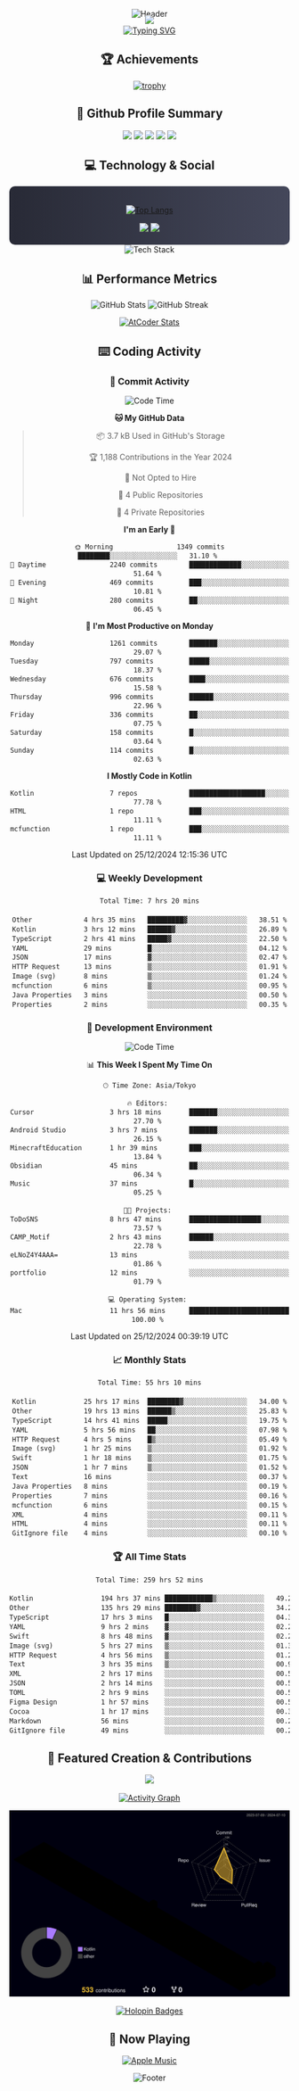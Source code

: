 <div align="center">
  
![Header](https://capsule-render.vercel.app/api?type=waving&color=gradient&customColorList=12&height=300&section=header&text=Welcome%20to%20Batapii's%20Universe&fontSize=50&animation=fadeIn&fontAlignY=40&desc=Android%20Developer%20|%20Kotlin%20LOVE%20)

<div style="margin-top: -20px;">
  <img src="https://readme-typing-svg.herokuapp.com/?lines=Crafting+Android+Experiences;Building+Tomorrow's+Apps+Today;Always+Learning,+Always+Growing&font=Fira%20Code&center=true&width=440&height=45&color=f75c7e&vCenter=true&size=22&pause=1000">
</div>

<a href="https://git.io/typing-svg">
  <img src="https://readme-typing-svg.demolab.com?font=Fira+Code&weight=600&size=28&duration=4000&pause=1000&center=true&vCenter=true&width=800&lines=Hey+there!+I'm+Batapii+%F0%9F%91%8B;Android+Developer+from+Japan+%F0%9F%87%AF%F0%9F%87%B5" alt="Typing SVG" />
</a>

## 🏆 Achievements

[![trophy](https://github-profile-trophy.vercel.app/?username=batapii&theme=onestar&no-frame=true&no-bg=true&column=8&rank=SECRET,SSS,SS,S,AAA,AA,A,B,C,?&margin-w=10&margin-h=10)](https://github.com/ryo-ma/github-profile-trophy)

## 🎯 Github Profile Summary

<div align="center">
  <img src="http://github-profile-summary-cards.vercel.app/api/cards/profile-details?username=batapii&theme=radical" />
  <img src="http://github-profile-summary-cards.vercel.app/api/cards/repos-per-language?username=batapii&theme=radical" />
  <img src="http://github-profile-summary-cards.vercel.app/api/cards/most-commit-language?username=batapii&theme=radical" />
  <img src="http://github-profile-summary-cards.vercel.app/api/cards/stats?username=batapii&theme=radical" />
  <img src="http://github-profile-summary-cards.vercel.app/api/cards/productive-time?username=batapii&theme=radical" />
</div>

## 💻 Technology & Social

<div align="center" style="background: linear-gradient(to right, #282A36, #44475A); padding: 20px; border-radius: 10px;">

[![Top Langs](https://github-readme-stats.vercel.app/api/top-langs/?username=batapii
)](https://github.com/anuraghazra/github-readme-stats)

<div style="margin-top: 15px">
<a href="https://github.com/batapii"><img src="https://img.shields.io/github/followers/batapii?style=for-the-badge&logo=github&label=Follow&color=ff6e96&labelColor=282A36"/></a>
<a href="https://twitter.com/batapii3939"><img src="https://img.shields.io/twitter/follow/batapii?style=for-the-badge&logo=twitter&color=1DA1F2&labelColor=282A36&label= Twitter"/></a>
</div>

</div>

<div align="center">
<img src="https://github-readme-tech-stack.vercel.app/api/cards?title=Tech+Stack&align=center&titleAlign=center&fontSize=20&lineHeight=10&lineCount=4&theme=github_dark&width=800&bg=%230D1117&badge=%23161B22&border=%2321262D&titleColor=%2358A6FF&line1=kotlin%2Ckotlin%2C0095D5%3Bandroid%2Candroid%2C00ff00%3Bjetpackcompose%2Cjetpack%2C4285F4%3B&line2=swift%2Cswift%2CFA7343%3Bfirebase%2Cfirebase%2CFFCA28%3Bgithub%2Cgithub%2C181717%3B&line3=typescript%2Ctypescript%2C3178C6%3Bgraphql%2Cgraphql%2CE10098%3Bsupabase%2Csupabase%2C3FCF8E%3B&line4=gradle%2Cgradle%2C02303A%3Bgitkraken%2Cgitkraken%2C179287%3Bpostman%2Cpostman%2CFF6C37%3B" alt="Tech Stack" />
</div>



## 📊 Performance Metrics

<div align="center">

![GitHub Stats](https://github-readme-stats.vercel.app/api?username=batapii&show_icons=true&theme=radical&hide_border=true&bg_color=0D1117)
![GitHub Streak](https://github-readme-streak-stats.herokuapp.com/?user=batapii&theme=radical&hide_border=true&background=0D1117)

[![AtCoder Stats](https://atcoder-readme-stats.vercel.app/stats/batapii3939?theme=dark&show_history=5&width=495)](https://github.com/iwbc-mzk/atcoder-readme-stats)

</div>

## ⌨️ Coding Activity

### 🌟 Commit Activity
<!--START_SECTION:commit-stats-->
![Code Time](http://img.shields.io/badge/Code%20Time-396%20hrs%2045%20mins-blue)

**🐱 My GitHub Data** 

> 📦 3.7 kB Used in GitHub's Storage 
 > 
> 🏆 1,188 Contributions in the Year 2024
 > 
> 🚫 Not Opted to Hire
 > 
> 📜 4 Public Repositories 
 > 
> 🔑 4 Private Repositories 
 > 
**I'm an Early 🐤** 

```text
🌞 Morning                1349 commits        ████████░░░░░░░░░░░░░░░░░   31.10 % 
🌆 Daytime                2240 commits        █████████████░░░░░░░░░░░░   51.64 % 
🌃 Evening                469 commits         ███░░░░░░░░░░░░░░░░░░░░░░   10.81 % 
🌙 Night                  280 commits         ██░░░░░░░░░░░░░░░░░░░░░░░   06.45 % 
```
📅 **I'm Most Productive on Monday** 

```text
Monday                   1261 commits        ███████░░░░░░░░░░░░░░░░░░   29.07 % 
Tuesday                  797 commits         █████░░░░░░░░░░░░░░░░░░░░   18.37 % 
Wednesday                676 commits         ████░░░░░░░░░░░░░░░░░░░░░   15.58 % 
Thursday                 996 commits         ██████░░░░░░░░░░░░░░░░░░░   22.96 % 
Friday                   336 commits         ██░░░░░░░░░░░░░░░░░░░░░░░   07.75 % 
Saturday                 158 commits         █░░░░░░░░░░░░░░░░░░░░░░░░   03.64 % 
Sunday                   114 commits         █░░░░░░░░░░░░░░░░░░░░░░░░   02.63 % 
```


**I Mostly Code in Kotlin** 

```text
Kotlin                   7 repos             ███████████████████░░░░░░   77.78 % 
HTML                     1 repo              ███░░░░░░░░░░░░░░░░░░░░░░   11.11 % 
mcfunction               1 repo              ███░░░░░░░░░░░░░░░░░░░░░░   11.11 % 
```




 Last Updated on 25/12/2024 12:15:36 UTC
<!--END_SECTION:commit-stats-->

### 💻 Weekly Development
<!--START_SECTION:wakatime-->

```txt
Total Time: 7 hrs 20 mins

Other             4 hrs 35 mins   █████████▓░░░░░░░░░░░░░░░   38.51 %
Kotlin            3 hrs 12 mins   ██████▓░░░░░░░░░░░░░░░░░░   26.89 %
TypeScript        2 hrs 41 mins   █████▓░░░░░░░░░░░░░░░░░░░   22.50 %
YAML              29 mins         █░░░░░░░░░░░░░░░░░░░░░░░░   04.12 %
JSON              17 mins         ▓░░░░░░░░░░░░░░░░░░░░░░░░   02.47 %
HTTP Request      13 mins         ▒░░░░░░░░░░░░░░░░░░░░░░░░   01.91 %
Image (svg)       8 mins          ▒░░░░░░░░░░░░░░░░░░░░░░░░   01.24 %
mcfunction        6 mins          ▒░░░░░░░░░░░░░░░░░░░░░░░░   00.95 %
Java Properties   3 mins          ░░░░░░░░░░░░░░░░░░░░░░░░░   00.50 %
Properties        2 mins          ░░░░░░░░░░░░░░░░░░░░░░░░░   00.35 %
```

<!--END_SECTION:wakatime-->

### 🔨 Development Environment
<!--START_SECTION:dev-stats-->
![Code Time](http://img.shields.io/badge/Code%20Time-395%20hrs%2022%20mins-blue)

📊 **This Week I Spent My Time On** 

```text
🕑︎ Time Zone: Asia/Tokyo

🔥 Editors: 
Cursor                   3 hrs 18 mins       ███████░░░░░░░░░░░░░░░░░░   27.70 % 
Android Studio           3 hrs 7 mins        ███████░░░░░░░░░░░░░░░░░░   26.15 % 
MinecraftEducation       1 hr 39 mins        ███░░░░░░░░░░░░░░░░░░░░░░   13.84 % 
Obsidian                 45 mins             ██░░░░░░░░░░░░░░░░░░░░░░░   06.34 % 
Music                    37 mins             █░░░░░░░░░░░░░░░░░░░░░░░░   05.25 % 

🐱‍💻 Projects: 
ToDoSNS                  8 hrs 47 mins       ██████████████████░░░░░░░   73.57 % 
CAMP_Motif               2 hrs 43 mins       ██████░░░░░░░░░░░░░░░░░░░   22.78 % 
eLNoZ4Y4AAA=             13 mins             ░░░░░░░░░░░░░░░░░░░░░░░░░   01.86 % 
portfolio                12 mins             ░░░░░░░░░░░░░░░░░░░░░░░░░   01.79 % 

💻 Operating System: 
Mac                      11 hrs 56 mins      █████████████████████████   100.00 % 
```


 Last Updated on 25/12/2024 00:39:19 UTC
<!--END_SECTION:dev-stats-->

### 📈 Monthly Stats
<!--START_SECTION:wakamonth-->

```txt
Total Time: 55 hrs 10 mins

Kotlin            25 hrs 17 mins  ████████▓░░░░░░░░░░░░░░░░   34.00 %
Other             19 hrs 13 mins  ██████▒░░░░░░░░░░░░░░░░░░   25.83 %
TypeScript        14 hrs 41 mins  █████░░░░░░░░░░░░░░░░░░░░   19.75 %
YAML              5 hrs 56 mins   ██░░░░░░░░░░░░░░░░░░░░░░░   07.98 %
HTTP Request      4 hrs 5 mins    █▒░░░░░░░░░░░░░░░░░░░░░░░   05.49 %
Image (svg)       1 hr 25 mins    ▒░░░░░░░░░░░░░░░░░░░░░░░░   01.92 %
Swift             1 hr 18 mins    ▒░░░░░░░░░░░░░░░░░░░░░░░░   01.75 %
JSON              1 hr 7 mins     ▒░░░░░░░░░░░░░░░░░░░░░░░░   01.52 %
Text              16 mins         ░░░░░░░░░░░░░░░░░░░░░░░░░   00.37 %
Java Properties   8 mins          ░░░░░░░░░░░░░░░░░░░░░░░░░   00.19 %
Properties        7 mins          ░░░░░░░░░░░░░░░░░░░░░░░░░   00.16 %
mcfunction        6 mins          ░░░░░░░░░░░░░░░░░░░░░░░░░   00.15 %
XML               4 mins          ░░░░░░░░░░░░░░░░░░░░░░░░░   00.11 %
HTML              4 mins          ░░░░░░░░░░░░░░░░░░░░░░░░░   00.11 %
GitIgnore file    4 mins          ░░░░░░░░░░░░░░░░░░░░░░░░░   00.10 %
```

<!--END_SECTION:wakamonth-->

### 🏆 All Time Stats
<!--START_SECTION:wakaalltime-->

```txt
Total Time: 259 hrs 52 mins

Kotlin                 194 hrs 37 mins ████████████▒░░░░░░░░░░░░   49.23 %
Other                  135 hrs 29 mins ████████▓░░░░░░░░░░░░░░░░   34.27 %
TypeScript             17 hrs 3 mins   █░░░░░░░░░░░░░░░░░░░░░░░░   04.31 %
YAML                   9 hrs 2 mins    ▓░░░░░░░░░░░░░░░░░░░░░░░░   02.29 %
Swift                  8 hrs 48 mins   ▓░░░░░░░░░░░░░░░░░░░░░░░░   02.23 %
Image (svg)            5 hrs 27 mins   ▒░░░░░░░░░░░░░░░░░░░░░░░░   01.38 %
HTTP Request           4 hrs 56 mins   ▒░░░░░░░░░░░░░░░░░░░░░░░░   01.25 %
Text                   3 hrs 35 mins   ▒░░░░░░░░░░░░░░░░░░░░░░░░   00.91 %
XML                    2 hrs 17 mins   ░░░░░░░░░░░░░░░░░░░░░░░░░   00.58 %
JSON                   2 hrs 14 mins   ░░░░░░░░░░░░░░░░░░░░░░░░░   00.57 %
TOML                   2 hrs 9 mins    ░░░░░░░░░░░░░░░░░░░░░░░░░   00.55 %
Figma Design           1 hr 57 mins    ░░░░░░░░░░░░░░░░░░░░░░░░░   00.50 %
Cocoa                  1 hr 17 mins    ░░░░░░░░░░░░░░░░░░░░░░░░░   00.33 %
Markdown               56 mins         ░░░░░░░░░░░░░░░░░░░░░░░░░   00.24 %
GitIgnore file         49 mins         ░░░░░░░░░░░░░░░░░░░░░░░░░   00.21 %
```

<!--END_SECTION:wakaalltime-->


## 🌟 Featured Creation & Contributions

<div align="center">
  <a href="https://github.com/batapii/ToDoSNS">
    <img src="https://github-readme-stats.vercel.app/api/pin/?username=batapii&repo=ToDoSNS&theme=radical&hide_border=true&bg_color=0D1117" />
  </a>

[![Activity Graph](https://github-readme-activity-graph.vercel.app/graph?username=batapii&custom_title=Contribution%20Graph&hide_border=true&theme=radical&bg_color=0D1117)](https://github.com/ashutosh00710/github-readme-activity-graph)

![3D Contrib](./profile-3d-contrib/profile-night-rainbow.svg)

[![Holopin Badges](https://holopin.me/batapii)](https://holopin.io/@batapii)

</div>

## 🎵 Now Playing

<div align="center">
  
[![Apple Music](https://music-profile.rayriffy.com/theme/dark.svg?uid=001005.6598667d2ffd4a10a4f429edd0ba24c4.1156)](https://github.com/rayriffy/apple-music-github-profile)

</div>

![Footer](https://capsule-render.vercel.app/api?type=waving&color=gradient&customColorList=12&height=100&section=footer)

</div>

